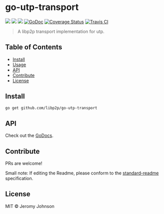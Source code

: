 # go-utp-transport

[![](https://img.shields.io/badge/made%20by-Protocol%20Labs-blue.svg?style=flat-square)](https://protocol.ai)
[![](https://img.shields.io/badge/project-libp2p-yellow.svg?style=flat-square)](https://libp2p.io/)
[![](https://img.shields.io/badge/freenode-%23libp2p-yellow.svg?style=flat-square)](https://webchat.freenode.net/?channels=%23libp2p)
[![GoDoc](https://godoc.org/github.com/libp2p/go-utp-transport?status.svg)](https://godoc.org/github.com/libp2p/go-utp-transport)
[![Coverage Status](https://coveralls.io/repos/github/libp2p/go-utp-transport?branch=master)](https://coveralls.io/github/libp2p/go-utp-transport?branch=master)
[![Travis CI](https://travis-ci.org/libp2p/go-utp-transport?branch=master)](https://travis-ci.org/libp2p/go-utp-transport)

> A libp2p transport implementation for utp.


## Table of Contents

- [Install](#install)
- [Usage](#usage)
- [API](#api)
- [Contribute](#contribute)
- [License](#license)

## Install

```sh
go get github.com/libp2p/go-utp-transport
```

## API

Check out the [GoDocs](https://godoc.org/github.com/libp2p/go-utp-transport).

## Contribute

PRs are welcome!

Small note: If editing the Readme, please conform to the [standard-readme](https://github.com/RichardLitt/standard-readme) specification.

## License

MIT © Jeromy Johnson
